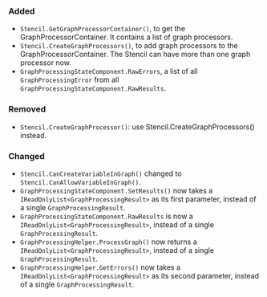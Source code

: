 ### Added
- `Stencil.GetGraphProcessorContainer()`, to get the GraphProcessorContainer. It contains a list of graph processors.
- `Stencil.CreateGraphProcessors()`, to add graph processors to the GraphProcessorContainer. The Stencil can have more than one graph processor now.
- `GraphProcessingStateComponent.RawErrors`, a list of all `GraphProcessingError` from all `GraphProcessingStateComponent.RawResults`.

### Removed
- `Stencil.CreateGraphProcessor()`: use Stencil.CreateGraphProcessors() instead.

### Changed
- `Stencil.CanCreateVariableInGraph()` changed to `Stencil.CanAllowVariableInGraph()`.
- `GraphProcessingStateComponent.SetResults()` now takes a `IReadOnlyList<GraphProcessingResult>` as its first parameter, instead of a single `GraphProcessingResult`.
- `GraphProcessingStateComponent.RawResults` is now a `IReadOnlyList<GraphProcessingResult>`, instead of a single `GraphProcessingResult`.
- `GraphProcessingHelper.ProcessGraph()` now returns a `IReadOnlyList<GraphProcessingResult>`, instead of a single `GraphProcessingResult`.
- `GraphProcessingHelper.GetErrors()` now takes a `IReadOnlyList<GraphProcessingResult>` as its second parameter, instead of a single `GraphProcessingResult`.
